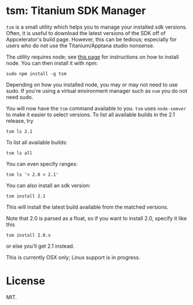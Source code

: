 # tsm: Titanium SDK Manager

`tsm` is a small utility which helps you to manage your installed sdk versions.
Often, it is useful to download the latest versions of the SDK off of
Appcelerator's build page.  However, this can be tedious; especially for users
who do not use the Titanium/Apptana studio nonsense.

The utility requires node; see [this page](https://github.com/joyent/node/wiki/Installation)
for instructions on how to install node.  You can then install it with npm:

`sudo npm install -g tsm`

Depending on how you installed node, you may or may not need to use sudo. If
you're using a virtual environment manager such as `nvm` you do not need sudo.

You will now have the `tsm` command available to you.  `tsm` uses `node-semver`
to make it easier to select versions.  To list all available builds in the
2.1 release, try

`tsm ls 2.1`

To list all available builds:

`tsm ls all`

You can even specify ranges:

`tsm ls '> 2.0 < 2.1'`

You can also install an sdk version:

`tsm install 2.1`

This will install the latest build available from the matched versions.

Note that 2.0 is parsed as a float, so if you want to install 2.0, specify it
like this

`tsm install 2.0.x`

or else you'll get 2.1 instead.

This is currently OSX only; Linux support is in progress.

# License

MIT.
